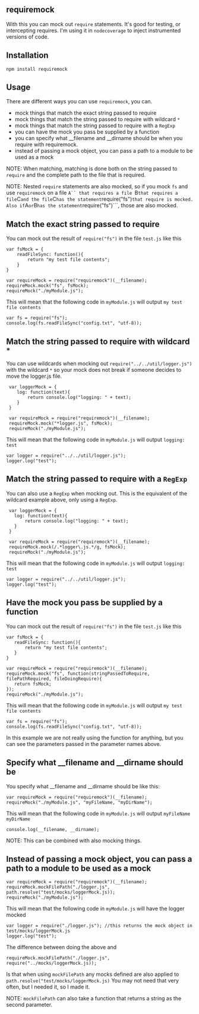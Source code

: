 requiremock
-----------
With this you can mock out ```require``` statements. It's good for testing, or intercepting requires.
I'm using it in ```nodecoverage``` to inject instrumented versions of code.

Installation
------------
```npm install requiremock```


Usage
-----
There are different ways you can use ```requiremock```, you can.
- mock things that match the exact string passed to require
- mock things that match the string passed to require with wildcard ```*```
- mock things that match the string passed to require with a ```RegExp```
- you can have the mock you pass be supplied by a function
- you can specify what __filename and __dirname should be when you require with requiremock.
- instead of passing a mock object, you can pass a path to a module to be used as a mock

NOTE: When matching, matching is done both on the string passed to ```require``` and the complete
path to the file that is required.

NOTE: Nested ```require``` statements are also mocked, so if you mock ```fs``` and use ```requiremock``` on  a file
```A`` that requires a file ```B``` that requires a file ```C``` and the file ```C``` has the statement
```require("fs")``` that require is mocked. Also if ```A``` or ```B``` has the statement ```require("fs")```, those are
also mocked.

Match the exact string passed to require
----------------------------------------
You can mock out the result of ```require("fs")``` in the file ```test.js``` like this
```
var fsMock = {
	readFileSync: function(){
		return "my test file contents";
	}
}

var requireMock = require("requiremock")(__filename);
requireMock.mock("fs", fsMock);
requireMock("./myModule.js");
```
This will mean that the following code in ```myModule.js``` will output ```my test file contents```
```
var fs = require("fs");
console.log(fs.readFileSync("config.txt", "utf-8));
```


Match the string passed to require with wildcard ```*```
--------------------------------------------------------
You can use wildcards when mocking out ```require("../../util/logger.js")``` with the wildcard ```*```
so your mock does not break if someone decides to move the logger.js file.
```
 var loggerMock = {
 	log: function(text){
 		return console.log("logging: " + text);
 	}
 }

 var requireMock = require("requiremock")(__filename);
 requireMock.mock("*logger.js", fsMock);
 requireMock("./myModule.js");
 ```

This will mean that the following code in ```myModule.js``` will output ```logging: test```
```
var logger = require("../../util/logger.js");
logger.log("test");
```


Match the string passed to require with a ```RegExp```
------------------------------------------------------
You can also use a ```RegExp``` when mocking out. This is the equivalent of the wildcard example above,
only using a ```RegExp```.
 ```
  var loggerMock = {
  	log: function(text){
  		return console.log("logging: " + text);
  	}
  }

  var requireMock = require("requiremock")(__filename);
  requireMock.mock(/.*logger\.js.*/g, fsMock);
  requireMock("./myModule.js");
  ```

 This will mean that the following code in ```myModule.js``` will output ```logging: test```
 ```
 var logger = require("../../util/logger.js");
 logger.log("test");
 ```


Have the mock you pass be supplied by a function
------------------------------------------------
 You can mock out the result of ```require("fs")``` in the file ```test.js``` like this
 ```
 var fsMock = {
 	readFileSync: function(){
 		return "my test file contents";
 	}
 }

 var requireMock = require("requiremock")(__filename);
 requireMock.mock("fs", function(stringPassedToRequire, filePathRequired, fileDoingRequire){
 	return fsMock;
 });
 requireMock("./myModule.js");
 ```
 This will mean that the following code in ```myModule.js``` will output ```my test file contents```
 ```
 var fs = require("fs");
 console.log(fs.readFileSync("config.txt", "utf-8));
 ```
In this example we are not really using the function for anything, but you can see the parameters passed
in the parameter names above.


Specify what __filename and __dirname should be
-----------------------------------------------
You specify what __filename and __dirname should be like this:
```
var requireMock = require("requiremock")(__filename);
requireMock("./myModule.js", "myFileName, "myDirName");
```

This will mean that the following code in ```myModule.js``` will output ```myFileName myDirName```
```
console.log(__filename, __dirname);
```

NOTE: This can be combined with also mocking things.


Instead of passing a mock object, you can pass a path to a module to be used as a mock
--------------------------------------------------------------------------------------
```
var requireMock = require("requiremock")(__filename);
requireMock.mockFilePath("./logger.js", path.resolve("test/mocks/loggerMock.js));
requireMock("./myModule.js");
```

This will mean that the following code in ```myModule.js``` will have the logger mocked
```
var logger = require("./logger.js"); //this returns the mock object in test/mocks/loggerMock.js
logger.log("test");
```

The difference between doing the above and
```
requireMock.mockFilePath("./logger.js", require("../mocks/loggerMock.js));
```
Is that when using ```mockFilePath``` any mocks defined are also applied to ```path.resolve("test/mocks/loggerMock.js)```
You may not need that very often, but I needed it, so I made it.

NOTE: ```mockFilePath``` can also take a function that returns a string as the second parameter.

